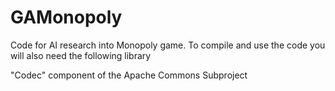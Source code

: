 GAMonopoly
==========

Code for AI research into Monopoly game. To compile and use the code you will also need the following library

"Codec" component of the Apache Commons Subproject
